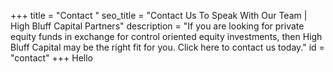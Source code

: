 +++
title = "Contact "
seo_title = "Contact Us To Speak With Our Team | High Bluff Capital Partners"
description = "If you are looking for private equity funds in exchange for control oriented equity investments, then High Bluff Capital may be the right fit for you. Click here to contact us today."
id = "contact"
+++
Hello
